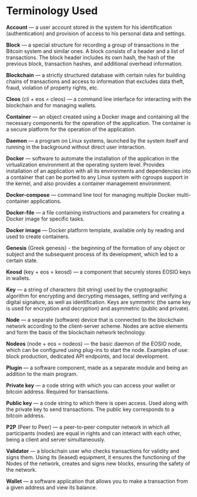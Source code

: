# Terminology Used

**Account** — a user account stored in the system for his identification (authentication) and provision of access to his personal data and settings.  

**Block** — a special structure for recording a group of transactions in the Bitcoin system and similar ones. A block consists of a header and a list of transactions. The block header includes its own hash, the hash of the previous block, transaction hashes, and additional overhead information.  

**Blockchain** — a strictly structured database with certain rules for building chains of transactions and access to information that excludes data theft, fraud, violation of property rights, etc.  

**Cleos** (cli + eos = cleos) — a command line interface for interacting with the blockchain and for managing wallets.  

**Container** — an object created using a Docker image and containing all the necessary components for the operation of the application. The container is a secure platform for the operation of the application.  

**Daemon** — a program on Linux systems, launched by the system itself and running in the background without direct user interaction.  

**Docker** — software to automate the installation of the application in the virtualization environment at the operating system level. Provides installation of an application with all its environments and dependencies into a container that can be ported to any Linux system with cgroups support in the kernel, and also provides a container management environment.  

**Docker-compose** — command line tool for managing multiple Docker multi-container applications.  

**Docker-file** — a file containing instructions and parameters for creating a Docker image for specific tasks.  

**Docker image** — Docker platform template, available only by reading and used to create containers.  

**Genesis** (Greek genesis) - the beginning of the formation of any object or subject and the subsequent process of its development, which led to a certain state.  

**Keosd** (key + eos = keosd) — a component that securely stores EOSIO keys in wallets.  

**Key** — a string of characters (bit string) used by the cryptographic algorithm for encrypting and decrypting messages, setting and verifying a digital signature, as well as identification. Keys are symmetric (the same key is used for encryption and decryption) and asymmetric (public and private).  

**Node** — a separate (software) device that is connected to the blockchain network according to the client-server scheme. Nodes are active elements and form the basis of the blockchain network technology.  

**Nodeos** (node ​​+ eos = nodeos) — the basic daemon of the EOSIO node, which can be configured using plug-ins to start the node. Examples of use: block production, dedicated API endpoints, and local development.  

**Plugin** — a software component, made as a separate module and being an addition to the main program.  

**Private key** — a code string with which you can access your wallet or bitcoin address. Required for transactions.  

**Public key** — a code string to which there is open access. Used along with the private key to send transactions. The public key corresponds to a bitcoin address.  

**P2P** (Peer to Peer) — a peer-to-peer computer network in which all participants (nodes) are equal in rights and can interact with each other, being a client and server simultaneously.  

**Validator** — a blockchain user who checks transactions for validity and signs them. Using its (leased) equipment, it ensures the functioning of the Nodes of the network, creates and signs new blocks, ensuring the safety of the network.  

**Wallet** — a software application that allows you to make a transaction from a given address and view its balance.  

